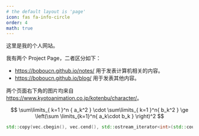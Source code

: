```yaml
---
# the default layout is 'page'
icon: fas fa-info-circle
order: 4
math: true
---
```


这里是我的个人网站。

我有两个 Project Page，二者区分如下：

- <https://boboucn.github.io/notes/> 用于发表计算机相关的内容。
- <https://boboucn.github.io/blog/> 用于发表其他内容。

两个页面右下角的图片均来自 <https://www.kyotoanimation.co.jp/kotenbu/character/>。

$$
\sum\limits_{ k=1 }^n { a_k^2 } \cdot \sum\limits_{ k=1 }^n{ b_k^2 } \ge \left(\sum \limits_{k=1}^n{ a_k\cdot b_k } \right)^2
$$

```cpp
std::copy(vec.cbegin(), vec.cend(), std::ostream_iterator<int>(std::cout, " "));
```